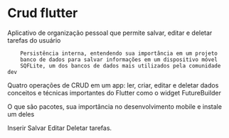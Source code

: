 # Crud flutter 

Aplicativo de organização pessoal que permite salvar, editar e deletar tarefas do usuário

        Persistência interna, entendendo sua importância em um projeto
        banco de dados para salvar informações em um dispositivo móvel
        SQFLite, um dos bancos de dados mais utilizados pela comunidade dev

Quatro operações de CRUD em um app: ler, criar, editar e deletar dados
conceitos e técnicas importantes do Flutter como o widget FutureBuilder

O que são pacotes, sua importância no desenvolvimento mobile e instale um deles


Inserir
Salvar
Editar
Deletar tarefas.

